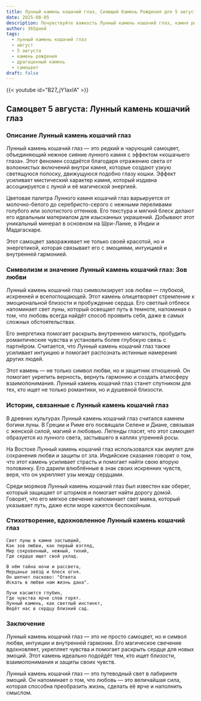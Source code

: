 ```yaml
---
title: Лунный камень кошачий глаз, Сияющий Камень Рождения для 5 августа
date: 2025-08-05
description: Почувствуйте важность Лунный камень кошачий глаз, камня рождения 5 августа, который символизирует Зов любви. Пусть его красота и значение осветят ваш день.
author: 365дней
tags:
  - лунный камень кошачий глаз
  - август
  - 5 августа
  - камень рождения
  - драгоценный камень
  - самоцвет
draft: false
---
```


{{< youtube id="B27_jY1axIA" >}}

## Самоцвет 5 августа: Лунный камень кошачий глаз

### Описание Лунный камень кошачий глаз

Лунный камень кошачий глаз — это редкий и чарующий самоцвет, объединяющий нежное сияние лунного камня с эффектом «кошачьего глаза». Этот феномен создаётся благодаря отражению света от волокнистых включений внутри камня, которые создают узкую светящуюся полоску, движущуюся подобно глазу кошки. Эффект усиливает мистический характер камня, который издавна ассоциируется с луной и её магической энергией.

Цветовая палитра Лунного камня кошачий глаз варьируется от молочно-белого до серебристо-серого с нежными переливами голубого или золотистого оттенков. Его текстура и мягкий блеск делают его идеальным материалом для изысканных украшений. Добывают этот уникальный минерал в основном на Шри-Ланке, в Индии и Мадагаскаре.

Этот самоцвет завораживает не только своей красотой, но и энергетикой, которая связывает его с эмоциями, интуицией и внутренней гармонией.

### Символизм и значение Лунный камень кошачий глаз: Зов любви

Лунный камень кошачий глаз символизирует зов любви — глубокой, искренней и всепоглощающей. Этот камень олицетворяет стремление к эмоциональной близости и пробуждение сердца. Его светлый отблеск напоминает свет луны, который освещает путь в темноте, напоминая о том, что любовь всегда найдёт способ проявить себя, даже в самых сложных обстоятельствах.

Его энергетика помогает раскрыть внутреннюю мягкость, пробудить романтические чувства и установить более глубокую связь с партнёром. Считается, что Лунный камень кошачий глаз также усиливает интуицию и помогает распознать истинные намерения других людей.

Этот камень — не только символ любви, но и защитник отношений. Он помогает укрепить верность, вернуть гармонию и создать атмосферу взаимопонимания. Лунный камень кошачий глаз станет спутником для тех, кто ищет не только романтики, но и душевной близости.

### Истории, связанные с Лунный камень кошачий глаз

В древних культурах Лунный камень кошачий глаз считался камнем богини луны. В Греции и Риме его посвящали Селене и Диане, связывая с женской силой, магией и любовью. Легенды гласят, что этот самоцвет образуется из лунного света, застывшего в каплях утренней росы.

На Востоке Лунный камень кошачий глаз использовался как амулет для сохранения любви и защиты от зла. Индийские сказания говорят о том, что этот камень усиливает страсть и помогает найти свою вторую половинку. Его дарили влюблённые в знак своих искренних чувств, веря, что он укрепляет узы между сердцами.

Среди моряков Лунный камень кошачий глаз был известен как оберег, который защищает от штормов и помогает найти дорогу домой. Говорят, что его мягкое свечение напоминает свет маяка, который указывает путь, даже если море кажется беспокойным.

### Стихотворение, вдохновленное Лунный камень кошачий глаз

```
Свет луны в камне застывший,  
Как зов любви, как первый взгляд,  
Мир сокровенный, нежный, тихий,  
Где сердце ищет свой уклад.

В нём тайна ночи и рассвета,  
Мерцанье звёзд и блеск огня.  
Он шепчет ласково: "Ответа  
Искать в любви нам жизнь дана".

Лучи касаются глубин,  
Где чувства ярче слов горят.  
Лунный камень, как светлый инстинкт,  
Ведёт нас в сердцу близкий сад.
```

### Заключение

Лунный камень кошачий глаз — это не просто самоцвет, но и символ любви, интуиции и внутренней гармонии. Его магическое свечение вдохновляет, укрепляет чувства и помогает раскрыть сердце для новых эмоций. Этот камень идеально подойдёт тем, кто ищет близости, взаимопонимания и защиты своих чувств.

Лунный камень кошачий глаз — это путеводный свет в лабиринте эмоций. Он напоминает о том, что любовь — это величайшая сила, которая способна преобразить жизнь, сделать её ярче и наполнить смыслом.